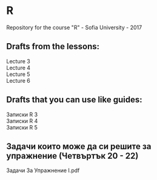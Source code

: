 # R
Repository for the course "R" - Sofia University - 2017

## Drafts from the lessons:
Lecture 3 <br />
Lecture 4 <br />
Lecture 5 <br />
Lecture 6 <br />

## Drafts that you can use like guides:
Записки R 3 <br />
Записки R 4 <br />
Записки R 5

## Задачи които може да си решите за упражнение (Четвъртък 20 - 22)
Задачи За Упражнение I.pdf <br />
